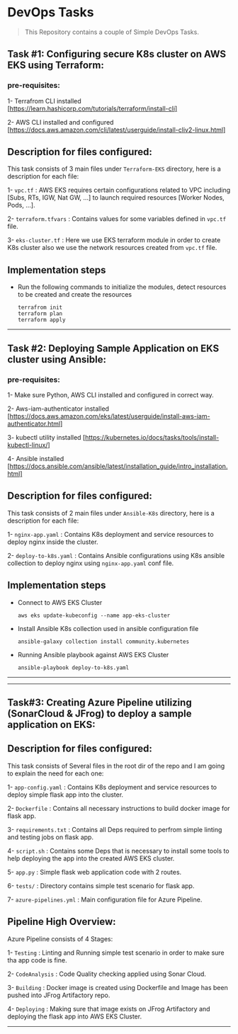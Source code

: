 # DevOps Tasks

> This Repository contains a couple of Simple DevOps Tasks.

## Task #1: Configuring secure K8s cluster on AWS EKS using Terraform:

### pre-requisites:

1- Terrafrom CLI installed [https://learn.hashicorp.com/tutorials/terraform/install-cli]

2- AWS CLI installed and configured [https://docs.aws.amazon.com/cli/latest/userguide/install-cliv2-linux.html]

## Description for files configured:

This task consists of 3 main files under `Terraform-EKS` directory, here is a description for each file:

1- `vpc.tf` : AWS EKS requires certain configurations related to VPC including [Subs, RTs, IGW, Nat GW, ...] to launch required resources [Worker Nodes, Pods, ...].

 2- `terraform.tfvars` : Contains values for some variables defined in `vpc.tf` file.

3- `eks-cluster.tf` : Here we use EKS terraform module in order to create K8s cluster also we use the network resources created from `vpc.tf` file.

## Implementation steps

* Run the following commands to initialize the modules, detect resources to be created and create the resources

   ```
   terrafrom init
   terraform plan
   terraform apply
   ```
---
## Task #2: Deploying Sample Application on EKS cluster using Ansible:

### pre-requisites:

1- Make sure Python, AWS CLI installed and configured in correct way.

2- Aws-iam-authenticator installed [https://docs.aws.amazon.com/eks/latest/userguide/install-aws-iam-authenticator.html]

3- kubectl utility installed [https://kubernetes.io/docs/tasks/tools/install-kubectl-linux/]

4- Ansible installed [https://docs.ansible.com/ansible/latest/installation_guide/intro_installation.html]
 

## Description for files configured:

This task consists of 2 main files under `Ansible-K8s` directory, here is a description for each file:

1- `nginx-app.yaml` : Contains K8s deployment and service resources to deploy nginx inside the cluster.

2- `deploy-to-k8s.yaml` : Contains Ansible configurations using K8s ansible collection to deploy nginx using `nginx-app.yaml` conf file.


## Implementation steps

* Connect to AWS EKS Cluster
   ```
   aws eks update-kubeconfig --name app-eks-cluster
   ```

* Install Ansible K8s collection used in ansible configuration file
   ```
   ansible-galaxy collection install community.kubernetes
   ```

* Running Ansible playbook against AWS EKS Cluster
   ```
   ansible-playbook deploy-to-k8s.yaml
   ```
---
---
## Task#3: Creating Azure Pipeline utilizing (SonarCloud & JFrog) to deploy a sample application on EKS:

## Description for files configured:

This task consists of Several files in the root dir of the repo and I am going to explain the need for each one:

1- `app-config.yaml` : Contains K8s deployment and service resources to deploy simple flask app into the cluster.

2- `Dockerfile` : Contains all necessary instructions to build docker image for flask app.

3- `requirements.txt` : Contains all Deps required to perfrom simple linting and testing jobs on flask app.

4- `script.sh` : Contains some Deps that is necessary to install some tools to help deploying the app into the created AWS EKS cluster.

5- `app.py` : Simple flask web application code with 2 routes.

6- `tests/` : Directory contains simple test scenario for flask app.

7- `azure-pipelines.yml` : Main configuration file for Azure Pipeline.


## Pipeline High Overview:

Azure Pipeline consists of 4 Stages:

1- `Testing` : Linting and Running simple test scenario in order to make sure tha app code is fine.

2- `CodeAnalysis` : Code Quality checking applied using Sonar Cloud.

3- `Building` : Docker image is created using Dockerfile and Image has been pushed into JFrog Artifactory repo.

4- `Deploying` : Making sure that image exists on JFrog Artifactory and deploying the flask app into AWS EKS Cluster.

---
